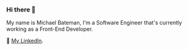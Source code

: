 ### Hi there 👋

My name is Michael Bateman, I'm a Software Engineer that's currently working as a Front-End Developer.


💼 [My LinkedIn](https://www.linkedin.com/in/michael-bateman-979695194/).



